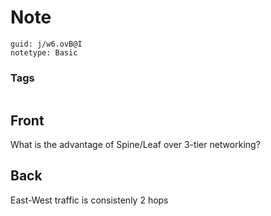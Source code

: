 # Note
```
guid: j/w6.ovB@I
notetype: Basic
```

### Tags
```
```

## Front
What is the advantage of Spine/Leaf over 3-tier networking?

## Back
East-West traffic is consistenly 2 hops
